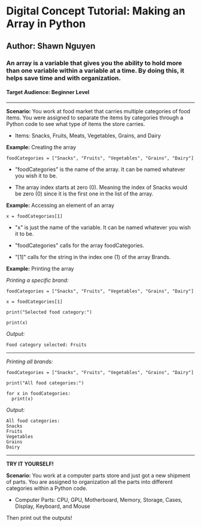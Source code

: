 # Digital Concept Tutorial: Making an Array in Python
## Author: Shawn Nguyen
### An array is a variable that gives you the ability to hold more than one variable within a variable at a time. By doing this, it helps save time and with organization.
#### Target Audience: Beginner Level

___

**Scenario:** You work at food market that carries multiple categories of food items. You were assigned to separate the items by categories through a Python code to see what type of items the store carries.

- Items: Snacks, Fruits, Meats, Vegetables, Grains, and Dairy

**Example:** Creating the array

`foodCategories = ["Snacks", "Fruits", "Vegetables", "Grains", "Dairy"]`

- "foodCategories" is the name of the array. It can be named whatever you wish it to be.

- The array index starts at zero (0). Meaning the index of Snacks would be zero (0) since it is the first one in the list of the array.

**Example:** Accessing an element of an array

`x = foodCategories[1]`

- "x" is just the name of the variable. It can be named whatever you wish it to be.

- "foodCategories" calls for the array foodCategories.

- "[1]" calls for the string in the index one (1) of the array Brands.

**Example:** Printing the array

*Printing a specific brand:*

```
foodCategories = ["Snacks", "Fruits", "Vegetables", "Grains", "Dairy"]

x = foodCategories[1]

print("Selected food category:")

print(x)
```

*Output:*

```
Food category selected: Fruits
```

___

*Printing all brands:*

```
foodCategories = ["Snacks", "Fruits", "Vegetables", "Grains", "Dairy"]

print("All food categories:")

for x in foodCategories:
  print(x)
```

*Output:*

```
All food categories:
Snacks
Fruits
Vegetables
Grains
Dairy
```

___

**TRY IT YOURSELF!**

**Scenario:** You work at a computer parts store and just got a new shipment of parts. You are assigned to organization all the parts into different categories within a Python code.

- Computer Parts: CPU, GPU, Motherboard, Memory, Storage, Cases, Display, Keyboard, and Mouse

Then print out the outputs!

